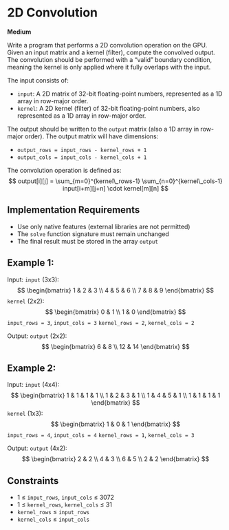 # 2D Convolution

**Medium**

Write a program that performs a 2D convolution operation on the GPU. Given an input matrix and a kernel (filter), compute the convolved output. The convolution should be performed with a “valid” boundary condition, meaning the kernel is only applied where it fully overlaps with the input.

The input consists of:
* `input`: A 2D matrix of 32-bit floating-point numbers, represented as a 1D array in row-major order.
* `kernel`: A 2D kernel (filter) of 32-bit floating-point numbers, also represented as a 1D array in row-major order.

The output should be written to the `output` matrix (also a 1D array in row-major order). The output matrix will have dimensions:
* `output_rows = input_rows - kernel_rows + 1`
* `output_cols = input_cols - kernel_cols + 1`

The convolution operation is defined as:
$$
output[i][j] = \sum_{m=0}^{kernel\_rows-1} \sum_{n=0}^{kernel\_cols-1} input[i+m][j+n] \cdot kernel[m][n]
$$

## Implementation Requirements
* Use only native features (external libraries are not permitted)
* The `solve` function signature must remain unchanged
* The final result must be stored in the array `output`

## Example 1:

Input:
`input` (3x3):
$$
\begin{bmatrix} 1 & 2 & 3 \\ 4 & 5 & 6 \\ 7 & 8 & 9 \end{bmatrix}
$$
`kernel` (2x2):
$$
\begin{bmatrix} 0 & 1 \\ 1 & 0 \end{bmatrix}
$$
`input_rows = 3`, `input_cols = 3`
`kernel_rows = 2`, `kernel_cols = 2`

Output:
`output` (2x2):
$$
\begin{bmatrix} 6 & 8 \\ 12 & 14 \end{bmatrix}
$$

## Example 2:

Input:
`input` (4x4):
$$
\begin{bmatrix} 1 & 1 & 1 & 1 \\ 1 & 2 & 3 & 1 \\ 1 & 4 & 5 & 1 \\ 1 & 1 & 1 & 1 \end{bmatrix}
$$
`kernel` (1x3):
$$
\begin{bmatrix} 1 & 0 & 1 \end{bmatrix}
$$
`input_rows = 4`, `input_cols = 4`
`kernel_rows = 1`, `kernel_cols = 3`

Output:
`output` (4x2):
$$
\begin{bmatrix} 2 & 2 \\ 4 & 3 \\ 6 & 5 \\ 2 & 2 \end{bmatrix}
$$

## Constraints
* 1 ≤ `input_rows`, `input_cols` ≤ 3072
* 1 ≤ `kernel_rows`, `kernel_cols` ≤ 31
* `kernel_rows` ≤ `input_rows`
* `kernel_cols` ≤ `input_cols`